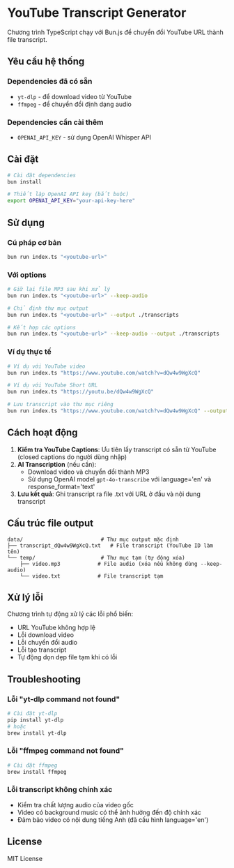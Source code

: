 # YouTube Transcript Generator

Chương trình TypeScript chạy với Bun.js để chuyển đổi YouTube URL thành file transcript.

## Yêu cầu hệ thống

### Dependencies đã có sẵn
- `yt-dlp` - để download video từ YouTube
- `ffmpeg` - để chuyển đổi định dạng audio

### Dependencies cần cài thêm
- `OPENAI_API_KEY` - sử dụng OpenAI Whisper API

## Cài đặt

```bash
# Cài đặt dependencies
bun install

# Thiết lập OpenAI API key (bắt buộc)
export OPENAI_API_KEY="your-api-key-here"
```

## Sử dụng

### Cú pháp cơ bản
```bash
bun run index.ts "<youtube-url>"
```

### Với options
```bash
# Giữ lại file MP3 sau khi xử lý
bun run index.ts "<youtube-url>" --keep-audio

# Chỉ định thư mục output
bun run index.ts "<youtube-url>" --output ./transcripts

# Kết hợp các options
bun run index.ts "<youtube-url>" --keep-audio --output ./transcripts
```

### Ví dụ thực tế
```bash
# Ví dụ với YouTube video
bun run index.ts "https://www.youtube.com/watch?v=dQw4w9WgXcQ"

# Ví dụ với YouTube Short URL  
bun run index.ts "https://youtu.be/dQw4w9WgXcQ"

# Lưu transcript vào thư mục riêng
bun run index.ts "https://www.youtube.com/watch?v=dQw4w9WgXcQ" --output ./my_transcripts
```

## Cách hoạt động

1. **Kiểm tra YouTube Captions**: Ưu tiên lấy transcript có sẵn từ YouTube (closed captions do người dùng nhập)
2. **AI Transcription** (nếu cần): 
   - Download video và chuyển đổi thành MP3 
   - Sử dụng OpenAI model `gpt-4o-transcribe` với language='en' và response_format='text'
3. **Lưu kết quả**: Ghi transcript ra file .txt với URL ở đầu và nội dung transcript

## Cấu trúc file output

```
data/                         # Thư mục output mặc định
├── transcript_dQw4w9WgXcQ.txt   # File transcript (YouTube ID làm tên)
└── temp/                     # Thư mục tạm (tự động xóa)
    ├── video.mp3            # File audio (xóa nếu không dùng --keep-audio)
    └── video.txt            # File transcript tạm
```

## Xử lý lỗi

Chương trình tự động xử lý các lỗi phổ biến:
- URL YouTube không hợp lệ
- Lỗi download video
- Lỗi chuyển đổi audio  
- Lỗi tạo transcript
- Tự động dọn dẹp file tạm khi có lỗi

## Troubleshooting

### Lỗi "yt-dlp command not found"
```bash
# Cài đặt yt-dlp
pip install yt-dlp
# hoặc
brew install yt-dlp  
```

### Lỗi "ffmpeg command not found"
```bash
# Cài đặt ffmpeg
brew install ffmpeg
```

### Lỗi transcript không chính xác
- Kiểm tra chất lượng audio của video gốc
- Video có background music có thể ảnh hưởng đến độ chính xác
- Đảm bảo video có nội dung tiếng Anh (đã cấu hình language='en')

## License

MIT License
